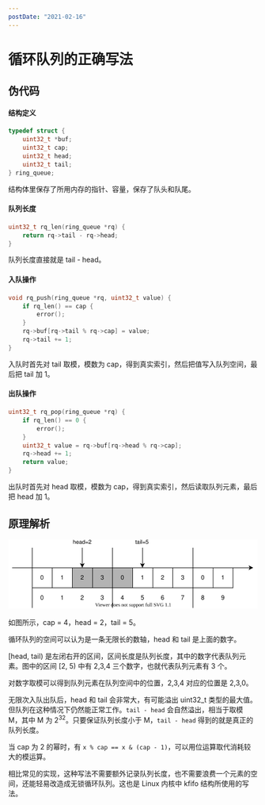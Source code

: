 ```yaml
---
postDate: "2021-02-16"
---
```


# 循环队列的正确写法

## 伪代码

#### 结构定义

```cpp
typedef struct {
    uint32_t *buf;
    uint32_t cap;
    uint32_t head;
    uint32_t tail;
} ring_queue;
```

结构体里保存了所用内存的指针、容量，保存了队头和队尾。

#### 队列长度

```cpp
uint32_t rq_len(ring_queue *rq) { 
    return rq->tail - rq->head; 
}
```

队列长度直接就是 tail - head。

#### 入队操作

```cpp
void rq_push(ring_queue *rq, uint32_t value) {
    if rq_len() == cap {
        error();
    }
    rq->buf[rq->tail % rq->cap] = value;
    rq->tail += 1;
}
```

入队时首先对 tail 取模，模数为 cap，得到真实索引，然后把值写入队列空间，最后把 tail 加 1。

#### 出队操作

```cpp
uint32_t rq_pop(ring_queue *rq) {
    if rq_len() == 0 {
        error();
    }
    uint32_t value = rq->buf[rq->head % rq->cap];
    rq->head += 1;
    return value;
}
```

出队时首先对 head 取模，模数为 cap，得到真实索引，然后读取队列元素，最后把 head 加 1。

## 原理解析

![](img.svg)

如图所示，cap = 4，head = 2，tail = 5。

循环队列的空间可以认为是一条无限长的数轴，head 和 tail 是上面的数字。

[head, tail) 是左闭右开的区间，区间长度是队列长度，其中的数字代表队列元素。图中的区间 [2, 5) 中有 2,3,4 三个数字，也就代表队列元素有 3 个。

对数字取模可以得到队列元素在队列空间中的位置，2,3,4 对应的位置是 2,3,0。

无限次入队出队后，head 和 tail 会非常大，有可能溢出 uint32_t 类型的最大值。但队列在这种情况下仍然能正常工作。`tail - head` 会自然溢出，相当于取模 M，其中 M 为 $2^{32}$。只要保证队列长度小于 M，`tail - head` 得到的就是真正的队列长度。

当 cap 为 2 的幂时，有 `x % cap == x & (cap - 1)`，可以用位运算取代消耗较大的模运算。

相比常见的实现，这种写法不需要额外记录队列长度，也不需要浪费一个元素的空间，还能轻易改造成无锁循环队列。这也是 Linux 内核中 kfifo 结构所使用的写法。

